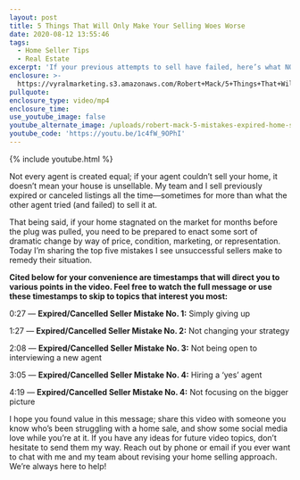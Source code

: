 ```yaml
---
layout: post
title: 5 Things That Will Only Make Your Selling Woes Worse
date: 2020-08-12 13:55:46
tags:
  - Home Seller Tips
  - Real Estate
excerpt: 'If your previous attempts to sell have failed, here’s what NOT to do next.'
enclosure: >-
  https://vyralmarketing.s3.amazonaws.com/Robert+Mack/5+Things+That+Will+Only+Make+Your+Selling+Woes+Worse.mp4
pullquote:
enclosure_type: video/mp4
enclosure_time:
use_youtube_image: false
youtube_alternate_image: /uploads/robert-mack-5-mistakes-expired-home-sellers-make-yt.jpg
youtube_code: 'https://youtu.be/1c4fW_9OPhI'
---
```


{% include youtube.html %}

Not every agent is created equal; if your agent couldn’t sell your home, it doesn’t mean your house is unsellable. My team and I sell previously expired or canceled listings all the time—sometimes for more than what the other agent tried (and failed) to sell it at.&nbsp;

That being said, if your home stagnated on the market for months before the plug was pulled, you need to be prepared to enact some sort of dramatic change by way of price, condition, marketing, or representation. Today I’m sharing the top five mistakes I see unsuccessful sellers make to remedy their situation.

**Cited below for your convenience are timestamps that will direct you to various points in the video. Feel free to watch the full message or use these timestamps to skip to topics that interest you most:&nbsp;**

0:27 — **Expired/Cancelled Seller Mistake No. 1:** Simply giving up&nbsp;

1:27 — **Expired/Cancelled Seller Mistake No. 2:** Not changing your strategy

2:08 — **Expired/Cancelled Seller Mistake No. 3:** Not being open to interviewing a new agent &nbsp; &nbsp; &nbsp;

3:05 — **Expired/Cancelled Seller Mistake No. 4:** Hiring a ‘yes’ agent&nbsp;

4:19 — **Expired/Cancelled Seller Mistake No. 4:** Not focusing on the bigger picture&nbsp;

I hope you found value in this message; share this video with someone you know who’s been struggling with a home sale, and show some social media love while you’re at it. If you have any ideas for future video topics, don’t hesitate to send them my way. Reach out by phone or email if you ever want to chat with me and my team about revising your home selling approach. We’re always here to help\!